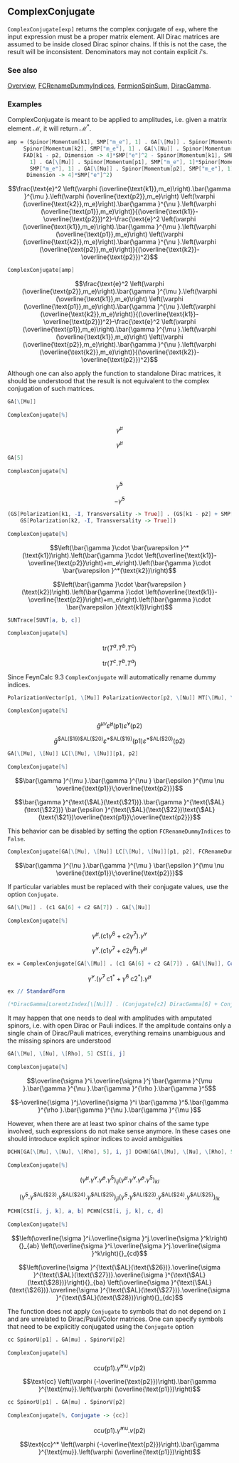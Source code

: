 ## ComplexConjugate

`ComplexConjugate[exp]` returns the complex conjugate of `exp`, where the input expression must be a proper matrix element. All Dirac matrices are assumed to be inside closed Dirac spinor chains. If this is not the case, the result will be inconsistent. Denominators may not contain explicit $i$'s.

### See also

[Overview](Extra/FeynCalc.md), [FCRenameDummyIndices](FCRenameDummyIndices.md), [FermionSpinSum](FermionSpinSum.md), [DiracGamma](DiracGamma.md).

### Examples

ComplexConjugate is meant to be applied to amplitudes, i.e. given a matrix element $\mathcal{M}$, it will return $\mathcal{M}^\ast$.

```mathematica
amp = (Spinor[Momentum[k1], SMP["m_e"], 1] . GA[\[Mu]] . Spinor[Momentum[p2], SMP["m_e"], 1]*
     Spinor[Momentum[k2], SMP["m_e"], 1] . GA[\[Nu]] . Spinor[Momentum[p1], SMP["m_e"], 1]*
     FAD[k1 - p2, Dimension -> 4]*SMP["e"]^2 - Spinor[Momentum[k1], SMP["m_e"], 
       1] . GA[\[Mu]] . Spinor[Momentum[p1], SMP["m_e"], 1]*Spinor[Momentum[k2], 
       SMP["m_e"], 1] . GA[\[Nu]] . Spinor[Momentum[p2], SMP["m_e"], 1]*FAD[k2 - p2, 
      Dimension -> 4]*SMP["e"]^2)
```

$$\frac{\text{e}^2 \left(\varphi (\overline{\text{k1}},m_e)\right).\bar{\gamma }^{\mu }.\left(\varphi (\overline{\text{p2}},m_e)\right) \left(\varphi (\overline{\text{k2}},m_e)\right).\bar{\gamma }^{\nu }.\left(\varphi (\overline{\text{p1}},m_e)\right)}{(\overline{\text{k1}}-\overline{\text{p2}})^2}-\frac{\text{e}^2 \left(\varphi (\overline{\text{k1}},m_e)\right).\bar{\gamma }^{\mu }.\left(\varphi (\overline{\text{p1}},m_e)\right) \left(\varphi (\overline{\text{k2}},m_e)\right).\bar{\gamma }^{\nu }.\left(\varphi (\overline{\text{p2}},m_e)\right)}{(\overline{\text{k2}}-\overline{\text{p2}})^2}$$

```mathematica
ComplexConjugate[amp]
```

$$\frac{\text{e}^2 \left(\varphi (\overline{\text{p2}},m_e)\right).\bar{\gamma }^{\mu }.\left(\varphi (\overline{\text{k1}},m_e)\right) \left(\varphi (\overline{\text{p1}},m_e)\right).\bar{\gamma }^{\nu }.\left(\varphi (\overline{\text{k2}},m_e)\right)}{(\overline{\text{k1}}-\overline{\text{p2}})^2}-\frac{\text{e}^2 \left(\varphi (\overline{\text{p1}},m_e)\right).\bar{\gamma }^{\mu }.\left(\varphi (\overline{\text{k1}},m_e)\right) \left(\varphi (\overline{\text{p2}},m_e)\right).\bar{\gamma }^{\nu }.\left(\varphi (\overline{\text{k2}},m_e)\right)}{(\overline{\text{k2}}-\overline{\text{p2}})^2}$$

Although one can also apply the function to standalone Dirac matrices, it should be understood that the result is not equivalent to the complex conjugation of such matrices.

```mathematica
GA[\[Mu]] 
 
ComplexConjugate[%]
```

$$\bar{\gamma }^{\mu }$$

$$\bar{\gamma }^{\mu }$$

```mathematica
GA[5] 
 
ComplexConjugate[%]
```

$$\bar{\gamma }^5$$

$$-\bar{\gamma }^5$$

```mathematica
(GS[Polarization[k1, -I, Transversality -> True]] . (GS[k1 - p2] + SMP["m_e"]) . 
    GS[Polarization[k2, -I, Transversality -> True]]) 
 
ComplexConjugate[%]
```

$$\left(\bar{\gamma }\cdot \bar{\varepsilon }^*(\text{k1})\right).\left(\bar{\gamma }\cdot \left(\overline{\text{k1}}-\overline{\text{p2}}\right)+m_e\right).\left(\bar{\gamma }\cdot \bar{\varepsilon }^*(\text{k2})\right)$$

$$\left(\bar{\gamma }\cdot \bar{\varepsilon }(\text{k2})\right).\left(\bar{\gamma }\cdot \left(\overline{\text{k1}}-\overline{\text{p2}}\right)+m_e\right).\left(\bar{\gamma }\cdot \bar{\varepsilon }(\text{k1})\right)$$

```mathematica
SUNTrace[SUNT[a, b, c]] 
 
ComplexConjugate[%]
```

$$\text{tr}(T^a.T^b.T^c)$$

$$\text{tr}(T^c.T^b.T^a)$$

Since FeynCalc 9.3 `ComplexConjugate` will automatically rename dummy indices.

```mathematica
PolarizationVector[p1, \[Mu]] PolarizationVector[p2, \[Nu]] MT[\[Mu], \[Nu]] 
 
ComplexConjugate[%]
```

$$\bar{g}^{\mu \nu } \bar{\varepsilon }^{\mu }(\text{p1}) \bar{\varepsilon }^{\nu }(\text{p2})$$

$$\bar{g}^{\text{\$AL}(\text{\$19})\text{\$AL}(\text{\$20})} \bar{\varepsilon }^{*\text{\$AL}(\text{\$19})}(\text{p1}) \bar{\varepsilon }^{*\text{\$AL}(\text{\$20})}(\text{p2})$$

```mathematica
GA[\[Mu], \[Nu]] LC[\[Mu], \[Nu]][p1, p2] 
 
ComplexConjugate[%]
```

$$\bar{\gamma }^{\mu }.\bar{\gamma }^{\nu } \bar{\epsilon }^{\mu \nu \overline{\text{p1}}\;\overline{\text{p2}}}$$

$$\bar{\gamma }^{\text{\$AL}(\text{\$21})}.\bar{\gamma }^{\text{\$AL}(\text{\$22})} \bar{\epsilon }^{\text{\$AL}(\text{\$22})\text{\$AL}(\text{\$21})\overline{\text{p1}}\;\overline{\text{p2}}}$$

This behavior can be disabled by setting the option `FCRenameDummyIndices` to `False`.

```mathematica
ComplexConjugate[GA[\[Mu], \[Nu]] LC[\[Mu], \[Nu]][p1, p2], FCRenameDummyIndices -> False]
```

$$\bar{\gamma }^{\nu }.\bar{\gamma }^{\mu } \bar{\epsilon }^{\mu \nu \overline{\text{p1}}\;\overline{\text{p2}}}$$

If particular variables must be replaced with their conjugate values, use the option `Conjugate`.

```mathematica
GA[\[Mu]] . (c1 GA[6] + c2 GA[7]) . GA[\[Nu]] 
 
ComplexConjugate[%]
```

$$\bar{\gamma }^{\mu }.\left(\text{c1} \bar{\gamma }^6+\text{c2} \bar{\gamma }^7\right).\bar{\gamma }^{\nu }$$

$$\bar{\gamma }^{\nu }.\left(\text{c1} \bar{\gamma }^7+\text{c2} \bar{\gamma }^6\right).\bar{\gamma }^{\mu }$$

```mathematica
ex = ComplexConjugate[GA[\[Mu]] . (c1 GA[6] + c2 GA[7]) . GA[\[Nu]], Conjugate -> {c1, c2}]
```

$$\bar{\gamma }^{\nu }.\left(\bar{\gamma }^7 \;\text{c1}^*+\bar{\gamma }^6 \;\text{c2}^*\right).\bar{\gamma }^{\mu }$$

```mathematica
ex // StandardForm

(*DiracGamma[LorentzIndex[\[Nu]]] . (Conjugate[c2] DiracGamma[6] + Conjugate[c1] DiracGamma[7]) . DiracGamma[LorentzIndex[\[Mu]]]*)
```

It may happen that one needs to deal with amplitudes with amputated spinors, i.e. with open Dirac or Pauli indices. If the amplitude contains only a single chain of Dirac/Pauli matrices, everything remains unambiguous and the missing spinors are understood

```mathematica
GA[\[Mu], \[Nu], \[Rho], 5] CSI[i, j] 
 
ComplexConjugate[%]
```

$$\overline{\sigma }^i.\overline{\sigma }^j \bar{\gamma }^{\mu }.\bar{\gamma }^{\nu }.\bar{\gamma }^{\rho }.\bar{\gamma }^5$$

$$-\overline{\sigma }^j.\overline{\sigma }^i \bar{\gamma }^5.\bar{\gamma }^{\rho }.\bar{\gamma }^{\nu }.\bar{\gamma }^{\mu }$$

However, when there are at least two spinor chains of the same type involved, such expressions do not make sense anymore. In these cases one should introduce explicit spinor indices to avoid ambiguities

```mathematica
DCHN[GA[\[Mu], \[Nu], \[Rho], 5], i, j] DCHN[GA[\[Mu], \[Nu], \[Rho], 5], k, l] 
 
ComplexConjugate[%]
```

$$\left(\bar{\gamma }^{\mu }.\bar{\gamma }^{\nu }.\bar{\gamma }^{\rho }.\bar{\gamma }^5\right){}_{ij} \left(\bar{\gamma }^{\mu }.\bar{\gamma }^{\nu }.\bar{\gamma }^{\rho }.\bar{\gamma }^5\right){}_{kl}$$

$$\left(\bar{\gamma }^5.\bar{\gamma }^{\text{\$AL}(\text{\$23})}.\bar{\gamma }^{\text{\$AL}(\text{\$24})}.\bar{\gamma }^{\text{\$AL}(\text{\$25})}\right){}_{ji} \left(\bar{\gamma }^5.\bar{\gamma }^{\text{\$AL}(\text{\$23})}.\bar{\gamma }^{\text{\$AL}(\text{\$24})}.\bar{\gamma }^{\text{\$AL}(\text{\$25})}\right){}_{lk}$$

```mathematica
PCHN[CSI[i, j, k], a, b] PCHN[CSI[i, j, k], c, d] 
 
ComplexConjugate[%]
```

$$\left(\overline{\sigma }^i.\overline{\sigma }^j.\overline{\sigma }^k\right){}_{ab} \left(\overline{\sigma }^i.\overline{\sigma }^j.\overline{\sigma }^k\right){}_{cd}$$

$$\left(\overline{\sigma }^{\text{\$AL}(\text{\$26})}.\overline{\sigma }^{\text{\$AL}(\text{\$27})}.\overline{\sigma }^{\text{\$AL}(\text{\$28})}\right){}_{ba} \left(\overline{\sigma }^{\text{\$AL}(\text{\$26})}.\overline{\sigma }^{\text{\$AL}(\text{\$27})}.\overline{\sigma }^{\text{\$AL}(\text{\$28})}\right){}_{dc}$$

The function does not apply `Conjugate` to symbols that do not depend on `I` and are unrelated to Dirac/Pauli/Color matrices. One can specify symbols that need to be explicitly conjugated using the `Conjugate` option

```mathematica
cc SpinorU[p1] . GA[mu] . SpinorV[p2] 
 
ComplexConjugate[%]
```

$$\text{cc} u(\text{p1}).\bar{\gamma }^{\text{mu}}.v(\text{p2})$$

$$\text{cc} \left(\varphi (-\overline{\text{p2}})\right).\bar{\gamma }^{\text{mu}}.\left(\varphi (\overline{\text{p1}})\right)$$

```mathematica
cc SpinorU[p1] . GA[mu] . SpinorV[p2] 
 
ComplexConjugate[%, Conjugate -> {cc}]
```

$$\text{cc} u(\text{p1}).\bar{\gamma }^{\text{mu}}.v(\text{p2})$$

$$\text{cc}^* \left(\varphi (-\overline{\text{p2}})\right).\bar{\gamma }^{\text{mu}}.\left(\varphi (\overline{\text{p1}})\right)$$